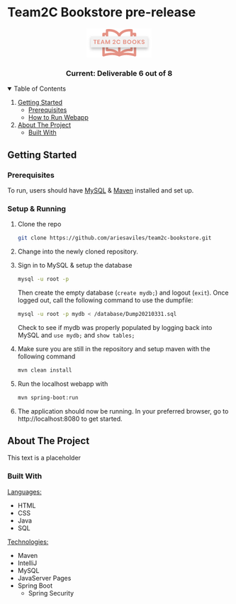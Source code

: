 # Team2C Bookstore pre-release

<p align="center">
  <a href="https://github.com/ariesaviles/team2c-bookstore">
    <img src="src/main/webapp/images/logo.png" alt="Logo" >
  </a>

<h3 align="center">Current: Deliverable 6 out of 8</h3>
</p>

<!-- TABLE OF CONTENTS -->
<details open="open">
  <summary>Table of Contents</summary>
  <ol>
    <li>
      <a href="#getting-started">Getting Started</a>
      <ul>
        <li><a href="#prerequisites">Prerequisites</a></li>
        <li><a href="#setup-&-run">How to Run Webapp</a></li>
      </ul>
    </li>
    <li>
        <a href="#about-the-project">About The Project</a>
      <ul>
        <li><a href="#built-with">Built With</a></li>
      </ul>
    </li>
  </ol>
</details>


<!-- GETTING STARTED -->
## Getting Started

### Prerequisites

To run, users should have [MySQL](https://dev.mysql.com/downloads/mysql/) & [Maven](https://maven.apache.org/download.cgi) installed and set up. 

### Setup & Running

1. Clone the repo
   ```sh
   git clone https://github.com/ariesaviles/team2c-bookstore.git
   ```
1. Change into the newly cloned repository.
1. Sign in to MySQL & setup the database   
   ```sh
   mysql -u root -p
   ```
    Then create the empty database (`create mydb;`) and logout (`exit`). Once logged out, call the following command to use the dumpfile:

    ```sh
   mysql -u root -p mydb < /database/Dump20210331.sql
   ```
   Check to see if mydb was properly populated by logging back into MySQL and `use mydb;` and `show tables;`
   

4. Make sure you are still in the repository and setup maven with the following command
   ```sh
   mvn clean install
   ```
1. Run the localhost webapp with
   ```sh
   mvn spring-boot:run
   ```
1. The application should now be running. In your preferred browser, go to
    http://localhost:8080 to get started.

## About The Project

This text is a placeholder

### Built With

<u>Languages:</u>
* HTML
* CSS
* Java
* SQL

<u>Technologies:</u>
* Maven
* IntelliJ
* MySQL
* JavaServer Pages
* Spring Boot
    * Spring Security

